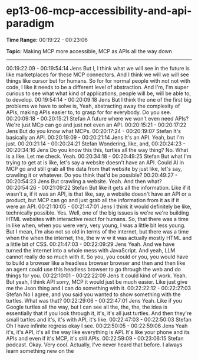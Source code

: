 # ep13-06-mcp-accessibility-and-api-paradigm

**Time Range:** 00:19:22 - 00:23:06

**Topic:** Making MCP more accessible, MCP as APIs all the way down

---

00:19:22:09 - 00:19:54:14
Jens
But I, I think what we will see in the future is like marketplaces for these MCP connectors. And I
think we will we will see things like cursor but for humans. So for for normal people with not not
with code, I like it needs to be a different level of abstraction. And I'm, I'm super curious to see
what what kind of applications, people will be, will be able to, to develop.
00:19:54:14 - 00:20:09:18
Jens
But I think the one of the first big problems we have to solve is, Yeah, abstracting away the
complexity of APIs, making APIs easier to, to grasp for for everybody. Do you see.
00:20:09:18 - 00:20:15:21
Stefan
A future where we won't even need APIs? We're just MCp can go and just not even an API.
00:20:15:21 - 00:20:17:22
Jens
But do you know what MCPs.
00:20:17:24 - 00:20:19:07
Stefan
It's basically an API.
00:20:19:09 - 00:20:21:14
Jens
It's an API. Yeah, but I'm just.
00:20:21:14 - 00:20:24:21
Stefan
Wondering, like, and,
00:20:24:23 - 00:20:34:16
Jens
Do you know this this, turtles all the way thing? No. What is a like. Let me check. Yeah.
00:20:34:18 - 00:20:49:25
Stefan
But what I'm trying to get at is like, let's say a website doesn't have an API. Could AI in MCP go
and still grab all the data from that website by just like, let's say, crawling it or whatever. Do you
think that'd be possible?
00:20:49:27 - 00:20:54:23
Jens
But crawling a website. Yeah. And then what?
00:20:54:26 - 00:21:09:22
Stefan
But like it gets all the information. Like if it wasn't a, if it was an API, is that like, say, a website
doesn't have an API or a product, but MCP can go and just grab all the information from it as if it
were an API.
00:21:10:05 - 00:21:47:01
Jens
I think it would definitely be like, technically possible. Yes. Well, one of the big issues is we're
we're building HTML websites with interactive react for humans. So, that there was a time in like
when, when you were very, very young, I was a little bit less young. But I mean, I'm also not so
old in terms of the internet, but there was a time when the when the internet, the, the w w w it
was actually mostly HTML and a little bit of CSS.
00:21:47:03 - 00:22:09:29
Jens
Yeah. And we have turned the internet into a whole mess with JavaScript. And yeah, LLM
cannot really do so much with it. So you, you could or you, you would have to build a browser
like a headless browser browser and then and then like an agent could use this headless
browser to go through the web and do things for you.
00:22:10:01 - 00:22:22:09
Jens
It could kind of work. Yeah. But yeah, I think API sorry, MCP it would just be much easier. Like
just give me the Json thing and I can do something with it.
00:22:22:12 - 00:22:27:03
Stefan
No I agree, and you said you wanted to show something with the turtles. What was that?
00:22:29:06 - 00:22:47:01
Jens
Yeah. Like if you Google turtles all the way, but I can see all the, the, the, the idea is essentially
that if you look through it, it's, it's all just turtles. And then they're small turtles and it's, it's with
API, it's like.
00:22:47:03 - 00:22:50:03
Stefan
Oh I have infinite regress okay I see.
00:22:50:05 - 00:22:59:06
Jens
Yeah it's, it's API, it's all the way like everything is API. It's like your phone and its APIs and even
if it's MCP, it's still APIs.
00:22:59:09 - 00:23:06:15
Stefan
podcast.
Okay. Very cool. Actually, I've never heard that before. I always learn something new on the